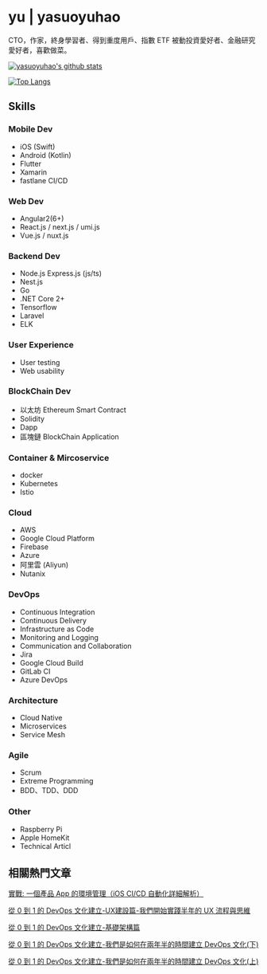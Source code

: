 # yu | yasuoyuhao



CTO，作家，終身學習者、得到重度用戶、指數 ETF 被動投資愛好者、金融研究愛好者，喜歡做菜。

[![yasuoyuhao's github stats](https://github-readme-stats.vercel.app/api?username=yasuoyuhao&show_icons=true&theme=dracula&count_private=true)](https://github.com/anuraghazra/github-readme-stats)

[![Top Langs](https://github-readme-stats.vercel.app/api/top-langs/?username=yasuoyuhao&layout=compact&theme=dracula)](https://github.com/anuraghazra/github-readme-stats)

## Skills

### Mobile Dev

* iOS (Swift)
* Android (Kotlin)
* Flutter
* Xamarin
* fastlane CI/CD

### Web Dev

* Angular2(6+)
* React.js / next.js / umi.js
* Vue.js / nuxt.js

### Backend Dev

* Node.js Express.js (js/ts)
* Nest.js
* Go
* .NET Core 2+
* Tensorflow
* Laravel
* ELK

### User Experience
* User testing
* Web usability

### BlockChain Dev

* 以太坊 Ethereum Smart Contract
* Solidity
* Dapp
* 區塊鏈 BlockChain Application

### Container & Mircoservice

* docker
* Kubernetes
* Istio

### Cloud

* AWS
* Google Cloud Platform
* Firebase
* Azure
* 阿里雲 (Aliyun)
* Nutanix

### DevOps

* Continuous Integration
* Continuous Delivery
* Infrastructure as Code
* Monitoring and Logging
* Communication and Collaboration
* Jira
* Google Cloud Build
* GitLab CI
* Azure DevOps

### Architecture

* Cloud Native
* Microservices
* Service Mesh

### Agile

* Scrum
* Extreme Programming
* BDD、TDD、DDD

### Other

* Raspberry Pi
* Apple HomeKit
* Technical Articl

## 相關熱門文章

[實戰: 一個產品 App 的環境管理（iOS CI/CD 自動化詳細解析）](https://medium.com/%E6%BE%84%E6%80%9D%E8%A8%AD%E8%A8%88-%E6%B2%88%E6%80%9D%E4%B8%96%E7%95%8C%E7%9A%84%E8%A7%A3%E6%B1%BA%E6%96%B9%E6%A1%88/%E5%AF%A6%E6%88%B0-%E4%B8%80%E5%80%8B%E7%94%A2%E5%93%81-app-%E7%9A%84%E7%92%B0%E5%A2%83%E7%AE%A1%E7%90%86-ios-ci-cd-%E8%87%AA%E5%8B%95%E5%8C%96%E8%A9%B3%E7%B4%B0%E8%A7%A3%E6%9E%90-14acdf62bac4?source=friends_link&sk=1dcc0b1ecb763976f99fa18c17cf4245)

[從 0 到 1 的 DevOps 文化建立-UX建設篇-我們開始實踐半年的 UX 流程與思維](https://medium.com/%E6%BE%84%E6%80%9D%E8%A8%AD%E8%A8%88-%E6%B2%88%E6%80%9D%E4%B8%96%E7%95%8C%E7%9A%84%E8%A7%A3%E6%B1%BA%E6%96%B9%E6%A1%88/%E5%BE%9E-0-%E5%88%B0-1-%E7%9A%84-devops-%E6%96%87%E5%8C%96%E5%BB%BA%E7%AB%8B-ux%E5%BB%BA%E8%A8%AD%E7%AF%87-%E6%88%91%E5%80%91%E5%BE%9E-0-%E9%96%8B%E5%A7%8B%E5%BB%BA%E8%A8%AD%E7%9A%84-ux-%E6%B5%81%E7%A8%8B%E8%88%87%E6%80%9D%E7%B6%AD-24a2e704715a?source=friends_link&sk=e4f5be9b316f98748ed9135035b5df95)

[從 0 到 1 的 DevOps 文化建立-基礎架構篇](https://medium.com/%E6%BE%84%E6%80%9D%E8%A8%AD%E8%A8%88-%E6%B2%88%E6%80%9D%E4%B8%96%E7%95%8C%E7%9A%84%E8%A7%A3%E6%B1%BA%E6%96%B9%E6%A1%88/%E5%BE%9E-0-%E5%88%B0-1-%E7%9A%84-devops-%E6%96%87%E5%8C%96%E5%BB%BA%E7%AB%8B-%E5%9F%BA%E7%A4%8E%E6%9E%B6%E6%A7%8B%E7%AF%87-d02ba52678b6?source=friends_link&sk=c8ff7f78a54b05350e61982c232361d9)

[從 0 到 1 的 DevOps 文化建立-我們是如何在兩年半的時間建立 DevOps 文化(下)](https://medium.com/%E6%BE%84%E6%80%9D%E8%A8%AD%E8%A8%88-%E6%B2%88%E6%80%9D%E4%B8%96%E7%95%8C%E7%9A%84%E8%A7%A3%E6%B1%BA%E6%96%B9%E6%A1%88/%E5%BE%9E-0-%E5%88%B0-1-%E7%9A%84-devops-%E6%96%87%E5%8C%96%E5%BB%BA%E7%AB%8B-%E6%88%91%E5%80%91%E6%98%AF%E5%A6%82%E4%BD%95%E5%9C%A8%E5%85%A9%E5%B9%B4%E5%8D%8A%E7%9A%84%E6%99%82%E9%96%93%E5%BB%BA%E7%AB%8B-devops-%E6%96%87%E5%8C%96-%E4%B8%8B-4217a3f47777?source=friends_link&sk=53747b7d4d569e9dc3ee023725aa0107)

[從 0 到 1 的 DevOps 文化建立-我們是如何在兩年半的時間建立 DevOps 文化(上)](https://medium.com/%E6%BE%84%E6%80%9D%E8%A8%AD%E8%A8%88-%E6%B2%88%E6%80%9D%E4%B8%96%E7%95%8C%E7%9A%84%E8%A7%A3%E6%B1%BA%E6%96%B9%E6%A1%88/%E5%BE%9E-0-%E5%88%B0-1-%E7%9A%84-devops-%E6%96%87%E5%8C%96%E5%BB%BA%E7%AB%8B-%E6%88%91%E5%80%91%E6%98%AF%E5%A6%82%E4%BD%95%E5%9C%A8%E5%85%A9%E5%B9%B4%E5%8D%8A%E7%9A%84%E6%99%82%E9%96%93%E5%BB%BA%E7%AB%8B-devops-%E6%96%87%E5%8C%96-%E4%B8%8A-107e9b125dd4?source=friends_link&sk=150d40a77221e9e64ba5f29bb4bc2bff)

